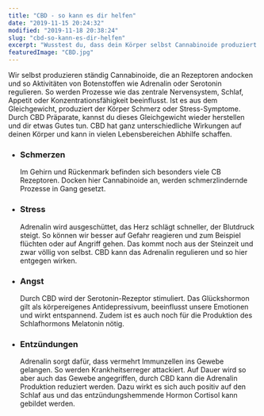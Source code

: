 ```yaml
---
title: "CBD - so kann es dir helfen"
date: "2019-11-15 20:24:32"
modified: "2019-11-18 20:38:24"
slug: "cbd-so-kann-es-dir-helfen"
excerpt: "Wusstest du, dass dein Körper selbst Cannabinoide produziert und sie für unterschiedliche Prozesse in deinem Organismus benötigt? "
featuredImage: "CBD.jpg"
---
```


Wir selbst produzieren ständig Cannabinoide, die an Rezeptoren andocken und so Aktivitäten von Botenstoffen wie Adrenalin oder Serotonin regulieren. So werden Prozesse wie das zentrale Nervensystem, Schlaf, Appetit oder Konzentrationsfähigkeit beeinflusst. Ist es aus dem Gleichgewicht, produziert der Körper Schmerz oder Stress-Symptome. Durch CBD Präparate, kannst du dieses Gleichgewicht wieder herstellen und dir etwas Gutes tun. CBD hat ganz unterschiedliche Wirkungen auf deinen Körper und kann in vielen Lebensbereichen Abhilfe schaffen.

*   ### Schmerzen
    
    Im Gehirn und Rückenmark befinden sich besonders viele CB Rezeptoren. Docken hier Cannabinoide an, werden schmerzlindernde Prozesse in Gang gesetzt.
*   ### Stress
    
    Adrenalin wird ausgeschüttet, das Herz schlägt schneller, der Blutdruck steigt. So können wir besser auf Gefahr reagieren und zum Beispiel flüchten oder auf Angriff gehen. Das kommt noch aus der Steinzeit und zwar völlig von selbst. CBD kann das Adrenalin regulieren und so hier entgegen wirken.
*   ### Angst
    
    Durch CBD wird der Serotonin-Rezeptor stimuliert. Das Glückshormon gilt als körpereigenes Antidepressivum, beeinflusst unsere Emotionen und wirkt entspannend. Zudem ist es auch noch für die Produktion des Schlafhormons Melatonin nötig.
*   ### Entzündungen
    
    Adrenalin sorgt dafür, dass vermehrt Immunzellen ins Gewebe gelangen. So werden Krankheitserreger attackiert. Auf Dauer wird so aber auch das Gewebe angegriffen, durch CBD kann die Adrenalin Produktion reduziert werden. Dazu wirkt es sich auch positiv auf den Schlaf aus und das entzündungshemmende Hormon Cortisol kann gebildet werden.